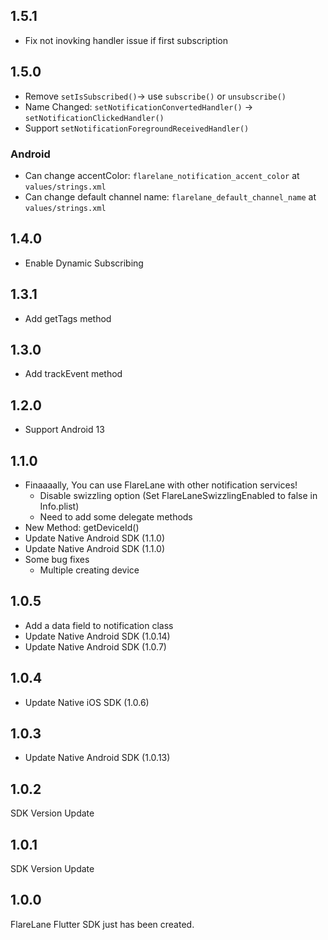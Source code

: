 ## 1.5.1

- Fix not inovking handler issue if first subscription

## 1.5.0

- Remove `setIsSubscribed()`-> use `subscribe()` or `unsubscribe()`
- Name Changed: `setNotificationConvertedHandler()` -> `setNotificationClickedHandler()`
- Support `setNotificationForegroundReceivedHandler()`

### Android

- Can change accentColor: `flarelane_notification_accent_color` at `values/strings.xml`
- Can change default channel name: `flarelane_default_channel_name` at `values/strings.xml`

## 1.4.0

- Enable Dynamic Subscribing

## 1.3.1

- Add getTags method

## 1.3.0

- Add trackEvent method

## 1.2.0

- Support Android 13

## 1.1.0

- Finaaaally, You can use FlareLane with other notification services!
  - Disable swizzling option (Set FlareLaneSwizzlingEnabled to false in Info.plist)
  - Need to add some delegate methods
- New Method: getDeviceId()
- Update Native Android SDK (1.1.0)
- Update Native Android SDK (1.1.0)
- Some bug fixes
  - Multiple creating device

## 1.0.5

- Add a data field to notification class
- Update Native Android SDK (1.0.14)
- Update Native Android SDK (1.0.7)

## 1.0.4

- Update Native iOS SDK (1.0.6)

## 1.0.3

- Update Native Android SDK (1.0.13)

## 1.0.2

SDK Version Update

## 1.0.1

SDK Version Update

## 1.0.0

FlareLane Flutter SDK just has been created.
